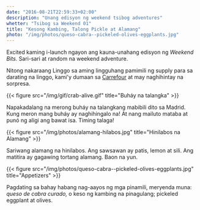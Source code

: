 ```yaml
---
date: "2016-08-21T22:59:33+02:00"
description: "Unang edisyon ng weekend tsibog adventures"
whetter: "Tsibog sa Weekend 01"
title: "Kesong Kambing, Talong Pickle at Alamang"
photo: "/img/photos/queso-cabra--pickeled-olives-eggplants.jpg"
---
```


Excited kaming i-launch ngayon ang kauna-unahang edisyon ng *Weekend Bits.* Sari-sari at random na weekend adventure.

Nitong nakaraang Linggo sa aming lingguhang pamimili ng supply para sa darating na linggo, kami'y dumaan sa [Carrefour](http://www.carrefour.es/supermercado/?ic_source=portal&ic_medium=rollovers&ic_content=SupermercadoEntrar) at may naghihintay na sorpresa. 

{{< figure src="/img/gif/crab-alive.gif" title="Buháy na talangka" >}}

Napakadalang na merong buháy na talangkang mabibili dito sa Madrid. Kung meron mang buháy ay naghihingalo na! At nang mailuto mataba at punó ng aligi ang bawat isa. Timing talaga! 

{{< figure src="/img/photos/alamang-hilabos.jpg" title="Hinilabos na Alamang" >}}

Sariwang alamang na hinilabos. Ang sawsawan ay patis, lemon at sili. Ang matitira ay gagawing tortang alamang. Baon na yun.

{{< figure src="/img/photos/queso-cabra--pickeled-olives-eggplants.jpg" title="Appetizers" >}}

Pagdating sa bahay habang nag-aayos ng mga pinamili, meryenda muna: *queso de cabra curado,* o keso ng kambing na pinagulang; pickeled eggplant at olives.